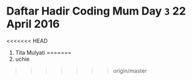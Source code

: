 # Daftar Hadir Coding Mum Day `3` 22 April 2016

<<<<<<< HEAD
1. Tita Mulyati 
=======
1. uchie
>>>>>>> origin/master
